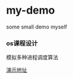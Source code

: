 # my-demo
some small demo myself

### os课程设计
模拟多种进程调度算法

[演示地址](http://rbin-life.github.io/my-demo/os/)